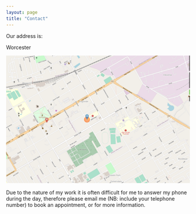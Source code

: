 ```yaml
---
layout: page
title: "Contact"
---
```


Our address is:

Worcester

![map](/assets/img/location.png)

Due to the nature of my work it is often difficult for me to answer my phone during the day, 
therefore please email me (NB: include your telephone number) to book an appointment, or for more information.
